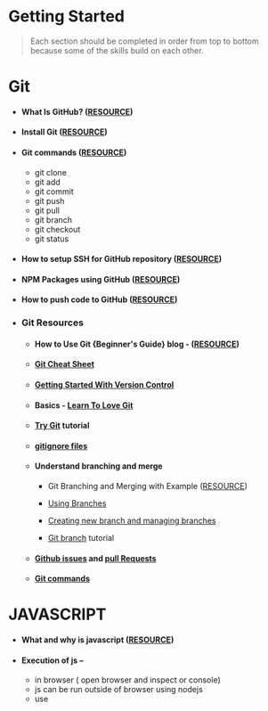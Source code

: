 # Getting Started

> Each section should be completed in order from top to bottom because some of the skills build on each other.
# Git
- #### What Is GitHub? ([RESOURCE](https://youtu.be/T6o3Ci8Ieag))
- #### Install Git ([RESOURCE](https://youtu.be/T6o3Ci8Ieag))

- #### Git commands ([RESOURCE](https://git-scm.com/downloads))
  - git clone
  - git add
  - git commit 
  - git push
  - git pull
  - git branch
  - git checkout
  - git status 

- #### How to setup SSH for GitHub repository ([RESOURCE](https://youtu.be/snCP3c7wXw0))

- #### NPM Packages using GitHub ([RESOURCE](https://youtu.be/7CNC0QBCY-Y))
 
- #### How to push code to GitHub ([RESOURCE](https://youtu.be/qb5DSakkW8Y))
  

- ### Git Resources
   - #### How to Use Git {Beginner's Guide} blog - ([RESOURCE](https://phoenixnap.com/kb/how-to-use-git))
   
   - #### [Git Cheat Sheet](https://github.com/github/training-kit/blob/master/downloads/github-git-cheat-sheet.pdf)

   - #### [Getting Started With Version Control](https://git-scm.com/book/en/v2/Getting-Started-About-Version-Control)

    - #### Basics - [Learn To Love Git](https://medium.com/designing-atlassian/learn-to-love-git-part-one-the-basics-90429f456ace)

    - #### [Try Git](https://try.github.io/) tutorial

    - #### [gitignore files](https://help.github.com/articles/ignoring-files/)

    - #### Understand branching and merge
      - Git Branching and Merging with Example ([RESOURCE](https://youtu.be/hufGg2mf7eA))

      - [Using Branches](https://www.atlassian.com/git/tutorials/using-branches)

      - [Creating new branch and managing branches](https://github.com/Kunena/Kunena-Forum/wiki/Create-a-new-branch-with-git-and-manage-branches)

      - [Git branch](https://learngitbranching.js.org/) tutorial

    - #### [Github issues](https://guides.github.com/features/issues/) and [pull Requests](https://yangsu.github.io/pull-request-tutorial/)
    
    - #### [Git commands](https://medium.freecodecamp.org/git-cheat-sheet-and-best-practices-c6ce5321f52)


# JAVASCRIPT
- #### What and why is javascript  ([RESOURCE](https://blog.hubspot.com/website/what-is-javascript))

- #### Execution of js –

   - in browser ( open browser and inspect or console) 
   - js can be run outside of browser using nodejs
   - use <script> tag inside any html doc and run that html file

- #### Variables – var, let and const ([RESOURCE](https://www.javatpoint.com/javascript-variable))
  

- #### Data types  - They are primitive (String, Number, Boolean, Undefined, Null) and non-primitive data types (Object, Arrays)  ([RESOURCE](https://www.programiz.com/javascript/data-types))

- #### Template Literals ([RESOURCE](https://developer.mozilla.org/en-US/docs/Web/JavaScript/Reference/Template_literals))

- #### Operators ([RESOURCE](https://www.javatpoint.com/javascript-operators))

                     
- #### String and its methods ([RESOURCE](https://www.javatpoint.com/javascript-string))

- #### Conditional Statements – if , else, else-if , nested if-else switch ([RESOURCE](https://developer.mozilla.org/en-US/docs/Learn/JavaScript/Building_blocks/conditionals))

- #### Loops – for , while, do-while, for-in and for-each ([RESOURCE](https://www.javatpoint.com/javascript-loop))

- #### Functions – ([RESOURCE](https://www.javatpoint.com/javascript-function))
  
- #### Arrow Functions  ([RESOURCE](https://developer.mozilla.org/en-US/docs/Web/JavaScript/Reference/Functions/Arrow_functions))

- #### Objects ([RESOURCE](https://www.javatpoint.com/javascript-objects))

- #### Arrays ([RESOURCE](https://developer.mozilla.org/en-US/docs/Web/JavaScript/Reference/Global_Objects/Array))

- #### Promise - ([RESOURCE](https://developer.mozilla.org/en-US/docs/Web/JavaScript/Reference/Global_Objects/Promise))

- #### Then - ([RESOURCE](https://developer.mozilla.org/en-US/docs/Web/JavaScript/Reference/Global_Objects/Promise/then))

- #### Catch - ([RESOURCE](https://developer.mozilla.org/en-US/docs/Web/JavaScript/Reference/Global_Objects/Promise/catch))

- #### Finally - ([RESOURCE](https://developer.mozilla.org/en-US/docs/Web/JavaScript/Reference/Global_Objects/Promise/finally))

- #### All - ([RESOURCE](https://developer.mozilla.org/en-US/docs/Web/JavaScript/Reference/Global_Objects/Promise/all))

- #### async/await – ([RESOURCE](https://exploringjs.com/es2016-es2017/ch_async-functions.html)) ([RESOURCE VIDEO](https://youtu.be/bLre6Uf4Op0))

- #### DOM and BOM ([RESOURCE](https://youtu.be/xOCzjgjedRc))

- #### Classes – read all the sub-topics of Classes also ([RESOURCE](https://developer.mozilla.org/en-US/docs/Web/JavaScript/Reference/Classes)) ([RESOURCE VIDEO](https://youtu.be/7RpdfkSyJfU))

- #### Exception handling – try, catch, throw ([RESOURCE](https://www.w3schools.com/js/js_errors.asp)) ([RESOURCE VIDEO](https://youtu.be/WRNBQCl_cPU))

- #### Strict mode – ([RESOURCE](https://developer.mozilla.org/en-US/docs/Web/JavaScript/Reference/Strict_mode))

# HTML & CSS
 #### HTML
- #### DOCTYPE ([RESOURCE](https://www.w3schools.com/tags/tag_doctype.asp)) 
    - What is HTML DOCTYPE? ([video](https://youtu.be/m2-WF_Otq6s))
- #### HTML html Tag ([RESOURCE](https://www.w3schools.com/tags/tag_html.asp))
- #### HTML head Tag ([RESOURCE](https://www.w3schools.com/tags/tag_head.asp))
- #### HTML body Tag ([RESOURCE](https://www.w3schools.com/tags/tag_body.asp))
- #### HTML header Tag ([RESOURCE](https://www.w3schools.com/tags/tag_header.asp))
- #### HTML span Tag ([RESOURCE](https://www.w3schools.com/tags/tag_span.asp))
- #### HTML div Tag ([RESOURCE](https://www.w3schools.com/tags/tag_div.asp))
- #### HTML form Tag ([RESOURCE](https://www.w3schools.com/tags/tag_form.asp))
    - How to structure an HTML form? ([RESOURCE](https://developer.mozilla.org/en-US/docs/Learn/Forms/How_to_structure_a_web_form))
    - Form Data Validation ([RESOURCE](https://developer.mozilla.org/en-US/docs/Learn/Forms/Form_validation))
    - input ([RESOURCE](https://www.w3schools.com/tags/tag_input.asp))
    - textarea ([RESOURCE](https://www.w3schools.com/tags/tag_textarea.asp))
    - basic attributes ([RESOURCE](https://www.w3schools.com/html/html_attributes.asp))
    - action ([RESOURCE](https://developer.mozilla.org/en-US/docs/Learn/Forms/Sending_and_retrieving_form_data))
    - method ([RESOURCE](https://www.w3schools.com/tags/att_form_method.asp))

 #### CSS
 - #### CSS Box Model ([RESOURCE](https://www.w3schools.com/css/css_boxmodel.asp))
      - Learn CSS Box Model ([RESOURCE](https://youtu.be/rIO5326FgPE))
 - #### Grid Systems ([RESOURCE](https://www.w3schools.com/css/css_rwd_grid.asp))
      - Responsive CSS Grid ([RESOURCE](https://youtu.be/68O6eOGAGqA))
 - #### Responsiveness ([RESOURCE](https://blog.froont.com/9-basic-principles-of-responsive-web-design/))
      - Responsive Web Design | 10 Basics ([RESOURCE](https://youtu.be/zF6VSky4SIc))
 - #### Flex-box Model ([RESOURCE](https://www.w3schools.com/css/css3_flexbox.asp))
      - CSS Flexbox ([RESOURCE](https://youtube.com/playlist?list=PLC3y8-rFHvwg6rjbiMadCILrjh7QkvzoQ))
      - Interactively learn flexbox ([RESOURCE](http://flexboxfroggy.com/))
 - #### Frameworks ([RESOURCE](http://flexboxfroggy.com/))
      - Top CSS Frameworks ([RESOURCE](https://youtu.be/N6SXu86bJ6I))
 - #### Pre-processors ([RESOURCE](https://developer.mozilla.org/en-US/docs/Glossary/CSS_preprocessor))
      - CSS Preprocessors ([RESOURCE](https://www.cabotsolutions.com/css-preprocessors-powerful-tools-smarter-styling-web-pages-user-interfaces))
 - #### Sass/SCSS ([RESOURCE](https://sass-lang.com/guide))
      - Understanding CSS, SCSS and SASS ([RESOURCE](https://youtu.be/Q0WJd7JNxEs))
 - #### CSS Post-Processors ([RESOURCE](https://www.hongkiat.com/blog/css-post-processors-tips-resources/))
      - Autoprefixer CSS online ([RESOURCE]([https://sass-lang.com/guide](https://autoprefixer.github.io/)))
  
 - #### CSS Basics ([RESOURCE](https://youtube.com/playlist?list=PLqGj3iMvMa4IOmy04kDxh_hqODMqoeeCy))
 - #### CSS Positioning ([RESOURCE](https://youtube.com/playlist?list=PLqGj3iMvMa4L731ispRfGAabXeRpM4RL6))
  
 - #### CSS Full Course ([RESOURCE](https://youtu.be/OXGznpKZ_sA))
  
# JavaScript ES6
  ([RESOURCE](https://youtube.com/playlist?list=PL4cUxeGkcC9gKfw25slm4CUDUcM_sXdml))
- #### Constants
- #### The Let Keyword
- #### Default Parameters
- #### The Spread Operator
- #### Template Strings
- #### Object Literal Enhancements
- #### New String Methods
- #### Arrow Functions
- #### Sets
- #### Generators
  
  
  
# React
  - #### Folder structure  ([RESOURCE](https://youtu.be/XEO3mFvrDx0))
  - #### React Hooks ([RESOURCE](https://youtube.com/playlist?list=PLC3y8-rFHvwisvxhZ135pogtX7_Oe3Q3A))
  - #### Components ([RESOURCE](https://www.javatpoint.com/react-components))
      - React Components ([RESOURCE](https://youtu.be/GhUjuKVZ9y8))
      - Lifecycle of Components ([RESOURCE](https://www.geeksforgeeks.org/reactjs-lifecycle-components/))
      - React Component Lifecycle([RESOURCE](https://youtu.be/m_mtV4YaI8c))
  - React Hooks - ([RESOURCE](https://youtube.com/playlist?list=PLC3y8-rFHvwisvxhZ135pogtX7_Oe3Q3A))
  - #### State([RESOURCE]Conditional Rendering
      - React State ([RESOURCE](https://youtu.be/Vf6G8E-Mp5Y))
  - #### Props([RESOURCE](https://www.javatpoint.com/react-props))
      - React Props ([RESOURCE](https://youtu.be/lf4lTlkP7mM))
  - #### Props Validation([RESOURCE](https://www.javatpoint.com/react-props-validation))
      - React Props Validation ([RESOURCE](https://youtu.be/LcTXWJ3zT2U))
  - #### State Vs. Props ([RESOURCE](https://www.javatpoint.com/react-state-vs-props))
      - React State Vs Props ([RESOURCE](https://youtu.be/IYvD9oBCuJI))
  - #### Conditional Rendering ([RESOURCE](https://www.geeksforgeeks.org/reactjs-conditional-rendering/))
      - Conditional Rendering in React JS ([RESOURCE](https://youtu.be/ZeP3Kw-VsGI))
  - #### Lists ([RESOURCE](https://www.geeksforgeeks.org/reactjs-lists/))
      - List Rendering([RESOURCE](https://youtu.be/5s8Ol9uw-yM))
  - #### Keys ([RESOURCE](https://youtu.be/Jh47pOXwGq0))
      - ReactJS - Keys([RESOURCE](https://youtu.be/re5_SiVQru0))
  - #### Form([RESOURCE](https://www.geeksforgeeks.org/reactjs-forms/))
      - Basics of Form Handling([RESOURCE](https://www.javatpoint.com/reactjs-tutorial))
  - #### Router([RESOURCE](https://www.geeksforgeeks.org/reactjs-forms/))
      - React Router([RESOURCE](https://www.javatpoint.com/react-router))
